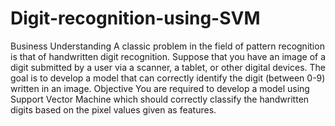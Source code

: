 # Digit-recognition-using-SVM
Business Understanding  A classic problem in the field of pattern recognition is that of handwritten digit recognition. Suppose that you have an image of a digit submitted by a user via a scanner, a tablet, or other digital devices. The goal is to develop a model that can correctly identify the digit (between 0-9) written in an image.     Objective  You are required to develop a model using Support Vector Machine which should correctly classify the handwritten digits based on the pixel values given as features.
